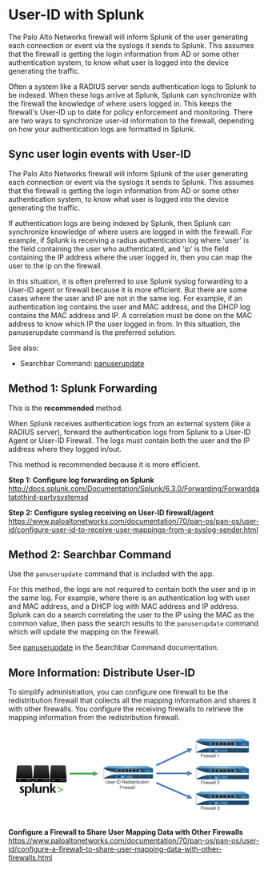 User-ID with Splunk
===================

The Palo Alto Networks firewall will inform Splunk of the user generating each connection or event via the syslogs it sends to Splunk. This assumes that the firewall is getting the login information from AD or some other authentication system, to know what user is logged into the device generating the traffic.

Often a system like a RADIUS server sends authentication logs to Splunk to be indexed. When these logs arrive at Splunk, Splunk can synchronize with the firewall the knowledge of where users logged in. This keeps the firewall's User-ID up to date for policy enforcement and monitoring. There are two ways to synchronize user-id information to the firewall, depending on how your authentication logs are formatted in Splunk.

Sync user login events with User-ID
-----------------------------------

The Palo Alto Networks firewall will inform Splunk of the user generating each connection or event via the syslogs it sends to Splunk. This assumes that the firewall is getting the login information from AD or some other authentication system, to know what user is logged into the device generating the traffic.

If authentication logs are being indexed by Splunk, then Splunk can synchronize knowledge of where users are logged in with the firewall. For example, if Splunk is receiving a radius authentication log where 'user' is the field containing the user who authenticated, and 'ip' is the field containing the IP address where the user logged in, then you can map the user to the ip on the firewall.

In this situation, it is often preferred to use Splunk syslog forwarding to a User-ID agent or firewall because it is more efficient. But there are some cases where the user and IP are not in the same log. For example, if an authentication log contains the user and MAC address, and the DHCP log contains the MAC address and IP. A correlation must be done on the MAC address to know which IP the user logged in from. In this situation, the panuserupdate command is the preferred solution.

See also:  
-   Searchbar Command: [panuserupdate](commands.md#panuserupdate)

Method 1: Splunk Forwarding
---------------------------

This is the **recommended** method.

When Splunk receives authentication logs from an external system (like a RADIUS server), forward the authentication logs from Splunk to a User-ID Agent or User-ID Firewall. The logs must contain both the user and the IP address where they logged in/out.

This method is recommended because it is more efficient.

**Step 1: Configure log forwarding on Splunk** <http://docs.splunk.com/Documentation/Splunk/6.3.0/Forwarding/Forwarddatatothird-partysystemsd>

**Step 2: Configure syslog receiving on User-ID firewall/agent** <https://www.paloaltonetworks.com/documentation/70/pan-os/pan-os/user-id/configure-user-id-to-receive-user-mappings-from-a-syslog-sender.html>

Method 2: Searchbar Command
---------------------------

Use the `panuserupdate` command that is included with the app.

For this method, the logs are not required to contain both the user and ip in the same log. For example, where there is an authentication log with user and MAC address, and a DHCP log with MAC address and IP address. Splunk can do a search correlating the user to the IP using the MAC as the common value, then pass the search results to the `panuserupdate` command which will update the mapping on the firewall.

See [panuserupdate](commands.md#panuserupdate) in the Searchbar Command documentation.

More Information: Distribute User-ID
------------------

To simplify administration, you can configure one firewall to be the redistribution firewall that collects all the mapping information and shares it with other firewalls. You configure the receiving firewalls to retrieve the mapping information from the redistribution firewall.

![](/assets/userid_distribution.png)

**Configure a Firewall to Share User Mapping Data with Other Firewalls** <https://www.paloaltonetworks.com/documentation/70/pan-os/pan-os/user-id/configure-a-firewall-to-share-user-mapping-data-with-other-firewalls.html>